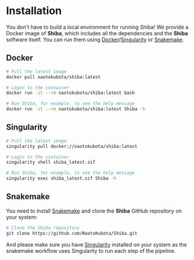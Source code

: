 # Installation

You don't have to build a local environment for running Shiba! We provide a Docker image of **Shiba**, which includes all the dependencies and the **Shiba** software itself. You can run them using [Docker](https://docs.docker.com/get-docker/)/[Singularity](https://sylabs.io/guides/3.7/user-guide/quick_start.html) or [Snakemake](https://snakemake.readthedocs.io/en/stable/).

## Docker

``` bash
# Pull the latest image
docker pull naotokubota/shiba:latest

# Login to the container
docker run -it --rm naotokubota/shiba:latest bash

# Run Shiba, for example, to see the help message
docker run -it --rm naotokubota/shiba:latest Shiba -h
```

## Singularity

``` bash
# Pull the latest image
singularity pull docker://naotokubota/shiba:latest

# Login to the container
singularity shell shiba_latest.sif

# Run Shiba, for example, to see the help message
singularity exec shiba_latest.sif Shiba -h
```

## Snakemake

You need to install [Snakemake](https://snakemake.readthedocs.io/en/stable/) and clone the **Shiba** GitHub repository on your system:

``` bash
# Clone the Shiba repository
git clone https://github.com/NaotoKubota/Shiba.git
```

And please make sure you have [Singularity](https://sylabs.io/guides/3.7/user-guide/quick_start.html) installed on your system as the snakemake workflow uses Singularity to run each step of the pipeline.
